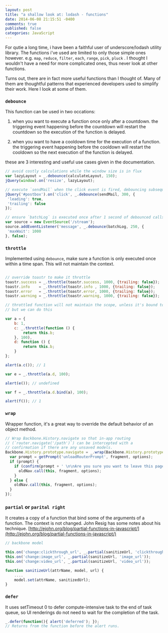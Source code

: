 ```yaml
---
layout: post
title: "a shallow look at: lodash - functions"
date: 2014-06-08 21:15:51 -0400
comments: true
published: false
categories: JavaScript
---
```


For qutie a long time, i have been a faithful user of underscore/lodash utility library. The functions i've used are limited to only those simple ones however. e.g. `map`, `reduce`, `filter`, `each`, `range`, `pick`, `pluck` . I thought I wouldn't have a need for more complicated ones, thus never look at other functions.

Turns out, there are in fact more useful functions than I thought of. Many of them are thoughtful patterns that experienced developers used to simplify their work. Here I look at some of them.



### `debounce`

This function can be used in two occations:

1. when you want to execute a function once only after a countdown. the triggering event happening before the countdown will restart the countdown so the execution of the function is delayed.

2. when you want to have a cooldown time for the execution of a function. the triggering event happening before the cooldown will restart the cooldown so the next execution of the function is delayed.

these are 3 interesting and useful use cases given in the documentation.

```javascript
// avoid costly calculations while the window size is in flux
var lazyLayout = _.debounce(calculateLayout, 150);
jQuery(window).on('resize', lazyLayout);

// execute `sendMail` when the click event is fired, debouncing subsequent calls
jQuery('#postbox').on('click', _.debounce(sendMail, 300, {
 'leading': true,
 'trailing': false
});

// ensure `batchLog` is executed once after 1 second of debounced calls
var source = new EventSource('/stream');
source.addEventListener('message', _.debounce(batchLog, 250, {
 'maxWait': 1000
}, false);

```


### `throttle`
Implemented using `debounce`, make sure a function is only executed once within a time span. This will not maintain the context.

```javascript

// override toastr to make it throttle
toastr.success = _.throttle(toastr.success, 1000, {trailing: false});
toastr.info    = _.throttle(toastr.info , 1000, {trailing: false});
toastr.error   = _.throttle(toastr.error, 1000, {trailing: false});
toastr.warning = _.throttle(toastr.warning, 1000, {trailing: false});

// throttled function will not maintain the scope, unless it's bound to
// but we can do this

var a = {
    b: 1,
    c: _.throttle(function () {
        return this.b;
    }, 100),
    d: function () {
        return this.b;
    }
};

alert(a.c()); // 1

var e = _.throttle(a.d, 100);

alert(e()); // undefined

var f = _.throttle(a.d.bind(a), 100);

alert(f()); // 1

```

### `wrap`
Wrapper function, it's a great way to override the default behavior of an object method.

```javascript
// Wrap Backbone.History.navigate so that in-app routing
// (`router.navigate('/path')`) can be intercepted with a
// confirmation if there are any unsaved models.
Backbone.History.prototype.navigate = _.wrap(Backbone.History.prototype.navigate, function(oldNav, fragment, options) {
  var prompt = getPrompt('unloadRouterPrompt', fragment, options);
  if (prompt) {
    if (confirm(prompt + ' \n\nAre you sure you want to leave this page?')) {
      oldNav.call(this, fragment, options);
    }
  } else {
    oldNav.call(this, fragment, options);
  }
});

```

### `partial` or `parital right`

It creates a copy of a function that bind some of the arguments of a function. The context is not changed.
John Resig has some notes about his technique. [http://ejohn.org/blog/partial-functions-in-javascript/](http://ejohn.org/blog/partial-functions-in-javascript/)

```javascript
// backbone model

this.on('change:clickthrough_url', _.partial(sanitizeUrl, 'clickthrough_url'));
this.on('change:image_url', _.partial(sanitizeUrl, 'image_url'));
this.on('change:video_url', _.partial(sanitizeUrl, 'video_url'));

function sanitizeUrl(attrName, model, url) {
    ....
    model.set(attrName, sanitizedUrl);
}

```

### `defer` 

It uses setTimeout 0 to defer compute-intensive task to the end of task queue, so UI renderings do not need to wait for the completion of the task.

```javascript
_.defer(function(){ alert('deferred'); });
// Returns from the function before the alert runs.
```
